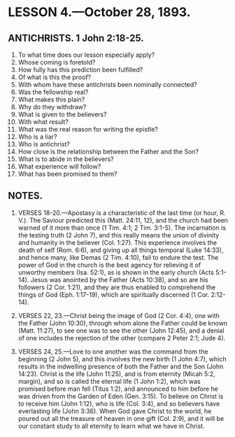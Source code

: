 # LESSON 4.—October 28, 1893.

## ANTICHRISTS. 1 John 2:18-25.

1. To what time does our lesson especially apply?
2. Whose coming is foretold?
3. How fully has this prediction been fulfilled?
4. Of what is this the proof?
5. With whom have these antichrists been nominally connected?
6. Was the fellowship real?
7. What makes this plain?
8. Why do they withdraw?
9. What is given to the believers?
10. With what result?
11. What was the real reason for writing the epistle?
12. Who is a liar?
13. Who is antichrist?
14. How close is the relationship between the Father and the Son?
15. What is to abide in the believers?
16. What experience will follow?
17. What has been promised to them?

## NOTES.

1. VERSES 18-20.—Apostasy is a characteristic of the last time (or hour, R. V.). The Saviour predicted this (Matt. 24:11, 12), and the church had been warned of it more than once (1 Tim. 4:1; 2 Tim. 3:1-5). The incarnation is the testing truth (2 John 7), and this really means the union of divinity and humanity in the believer (Col. 1:27). This experience involves the death of self (Rom. 6:6), and giving up all things temporal (Luke 14:33), and hence many, like Demas (2 Tim. 4:10), fail to endure the test. The power of God in the church is the best agency for relieving it of unworthy members (Isa. 52:1), as is shown in the early church (Acts 5:1-14). Jesus was anointed by the Father (Acts 10:38), and so are his followers (2 Cor. 1:21), and they are thus enabled to comprehend the things of God (Eph. 1:17-19), which are spiritually discerned (1 Cor. 2:12-14).

2. VERSES 22, 23.—Christ being the image of God (2 Cor. 4:4), one with the Father (John 10:30), through whom alone the Father could be known (Matt. 11:27), to see one was to see the other (John 12:45), and a denial of one includes the rejection of the other (compare 2 Peter 2:1; Jude 4).

3. VERSES 24, 25.—Love to one another was the command from the beginning (2 John 5), and this involves the new birth (1 John 4:7), which results in the indwelling presence of both the Father and the Son (John 14:23). Christ is the life (John 11:25), and is from eternity (Micah 5:2, margin), and so is called the eternal life (1 John 1:2), which was promised before man fell (Titus 1:2), and announced to him before he was driven from the Garden of Eden (Gen. 3:15). To believe on Christ is to receive him (John 1:12), who is life (Col. 3:4), and so believers have everlasting life (John 3:36). When God gave Christ to the world, he poured out all the treasure of heaven in one gift (Col. 2:9), and it will be our constant study to all eternity to learn what we have in Christ.